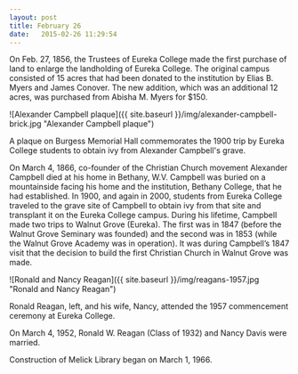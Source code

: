 ```yaml
---
layout: post
title: February 26
date:   2015-02-26 11:29:54
---
```


On Feb. 27, 1856, the Trustees of Eureka College made the first purchase of land to enlarge the landholding of Eureka College. The original campus consisted of 15 acres that had been donated to the institution by Elias B. Myers and James Conover. The new addition, which was an additional 12 acres, was purchased from Abisha M. Myers for $150.

![Alexander Campbell plaque]({{ site.baseurl }}/img/alexander-campbell-brick.jpg "Alexander Campbell plaque")
<p class="caption">A plaque on Burgess Memorial Hall commemorates the 1900 trip by Eureka College students to obtain ivy from Alexander Campbell's grave. </p>

On March 4, 1866, co-founder of the Christian Church movement Alexander Campbell died at his home in Bethany, W.V. Campbell was buried on a mountainside facing his home and the institution, Bethany College, that he had established. In 1900, and again in 2000, students from Eureka College traveled to the grave site of Campbell to obtain ivy from that site and transplant it on the Eureka College campus. During his lifetime, Campbell made two trips to Walnut Grove (Eureka). The first was in 1847 (before the Walnut Grove Seminary was founded) and the second was in 1853 (while the Walnut Grove Academy was in operation). It was during Campbell’s 1847 visit that the decision to build the first Christian Church in Walnut Grove was made.

![Ronald and Nancy Reagan]({{ site.baseurl }}/img/reagans-1957.jpg "Ronald and Nancy Reagan")
<p class="caption">Ronald Reagan, left, and his wife, Nancy, attended the 1957 commencement ceremony at Eureka College.</p>

On March 4, 1952, Ronald W. Reagan (Class of 1932) and Nancy Davis were married.

Construction of Melick Library began on March 1, 1966.
